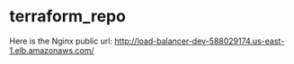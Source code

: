 # terraform_repo

Here is the Nginx public url: http://load-balancer-dev-588029174.us-east-1.elb.amazonaws.com/

